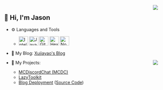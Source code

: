 <img align="right" src="https://github-readme-stats.vercel.app/api?username=xujiayao&include_all_commits=true&show_icons=true&icon_color=66ccff&text_color=c8c8c8&bg_color=343946&disable_animations=true" />

## :wave: Hi, I'm Jason

- :gear: Languages and Tools

  - <img alt="IntelliJ IDEA" src="https://cdn.svgporn.com/logos/intellij-idea.svg" width="30px" height="30px"> <img src="https://raw.githubusercontent.com/jmnote/z-icons/master/svg/java.svg" alt="Java" width = "30px" height = "30px"/> <img src="https://raw.githubusercontent.com/jmnote/z-icons/master/svg/git.svg" alt="Git" width = "30px" height = "30px"/> <img src="https://www.vectorlogo.zone/logos/hexoio/hexoio-icon.svg" alt="Hexo" width = "30px" height = "30px"/> <img src="https://github.com/get-icon/geticon/raw/master/icons/nodejs-icon.svg" alt="Node.js" width = "30px" height = "30px">

- :orange_book: My Blog: [Xujiayao's Blog](https://blog.xujiayao.top/)

<img align="right" src="https://github-readme-stats.vercel.app/api/top-langs/?username=xujiayao&layout=compact&text_color=c8c8c8&bg_color=343946" />

- :hammer: My Projects:

  - [MCDiscordChat (MCDC)](https://github.com/Xujiayao/MCDiscordChat)
  - [LazyToolkit](https://github.com/Xujiayao/LazyToolkit)
  - [Blog Deployment](https://github.com/Xujiayao/Xujiayao.github.io) ([Source Code](https://github.com/Xujiayao/BlogSource))
